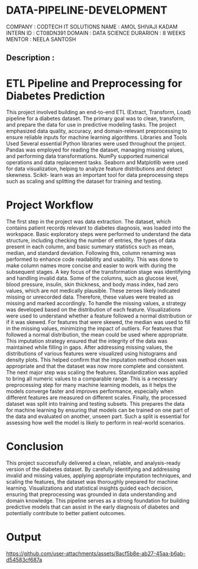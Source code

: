 # DATA-PIPELINE-DEVELOPMENT

COMPANY : CODTECH IT SOLUTIONS
NAME : AMOL SHIVAJI KADAM
INTERN ID : CT08DN391
DOMAIN : DATA SCIENCE
DURARION : 8 WEEKS
MENTOR : NEELA SANTOSH

## Description :
# ETL Pipeline and Preprocessing for Diabetes Prediction
  This project involved building an end-to-end ETL (Extract, Transform, Load) pipeline for a       diabetes dataset. The primary goal was to clean, transform, and prepare the data for use in      predictive modeling tasks. The project emphasized data quality, accuracy, and domain-relevant    preprocessing to ensure reliable inputs for machine learning algorithms.
Libraries and Tools Used
  Several essential Python libraries were used throughout the project. Pandas was employed for     reading the dataset, managing missing values, and performing data transformations. NumPy         supported numerical operations and data replacement tasks. Seaborn and Matplotlib were used      for data visualization, helping to analyze feature distributions and detect skewness. Scikit-    learn was an important tool for data preprocessing steps such as scaling and splitting the       dataset for training and testing.
# Project Workflow
  The first step in the project was data extraction. The dataset, which contains patient records   relevant to diabetes diagnosis, was loaded into the workspace. Basic exploratory steps were      performed to understand the data structure, including checking the number of entries, the        types of data present in each column, and basic summary statistics such as mean, median, and     standard deviation.
  Following this, column renaming was performed to enhance code readability and usability. This    was done to make column names more concise and easier to work with during the subsequent         stages.
  A key focus of the transformation stage was identifying and handling invalid data. Some of the   columns, such as glucose level, blood pressure, insulin, skin thickness, and body mass index,    had zero values, which are not medically plausible. These zeroes likely indicated missing or     unrecorded data. Therefore, these values were treated as missing and marked accordingly.
  To handle the missing values, a strategy was developed based on the distribution of each         feature. Visualizations were used to understand whether a feature followed a normal              distribution or if it was skewed. For features that were skewed, the median was used to fill     in the missing values, minimizing the impact of outliers. For features that followed a normal    distribution, the mean could be used where appropriate. This imputation strategy ensured that    the integrity of the data was maintained while filling in gaps.
  After addressing missing values, the distributions of various features were visualized using     histograms and density plots. This helped confirm that the imputation method chosen was          appropriate and that the dataset was now more complete and consistent.
  The next major step was scaling the features. Standardization was applied to bring all numeric   values to a comparable range. This is a necessary preprocessing step for many machine learning   models, as it helps the models converge faster and improves performance, especially when         different features are measured on different scales.
  Finally, the processed dataset was split into training and testing subsets. This prepares the    data for machine learning by ensuring that models can be trained on one part of the data and     evaluated on another, unseen part. Such a split is essential for assessing how well the model   is likely to perform in real-world scenarios.
# Conclusion
  This project successfully delivered a clean, reliable, and analysis-ready version of the       diabetes dataset. By carefully identifying and addressing invalid and missing values, applying appropriate imputation techniques, and scaling the features, the dataset was thoroughly prepared for machine learning. Visualizations and statistical insights guided each decision, ensuring that preprocessing was grounded in data understanding and domain knowledge. This pipeline serves as a strong foundation for building predictive models that can assist in the early diagnosis of diabetes and potentially contribute to better patient outcomes.

# Output
https://github.com/user-attachments/assets/8acf5b8e-ab27-45aa-b6ab-d54583cf687a
